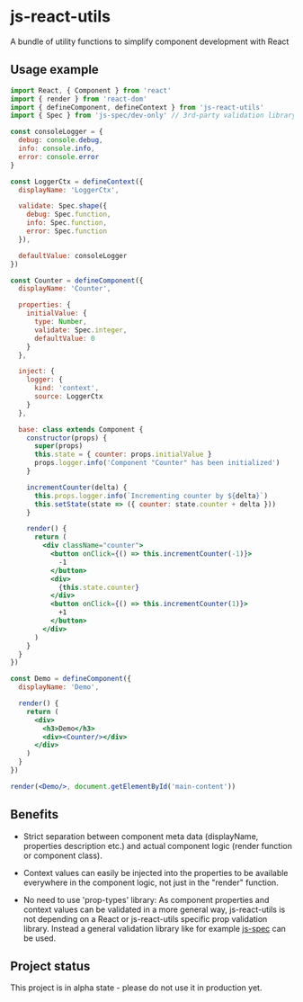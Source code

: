 # js-react-utils
A bundle of utility functions to simplify component development with React

## Usage example

```jsx
import React, { Component } from 'react'
import { render } from 'react-dom'
import { defineComponent, defineContext } from 'js-react-utils'
import { Spec } from 'js-spec/dev-only' // 3rd-party validation library

const consoleLogger = {
  debug: console.debug,
  info: console.info,
  error: console.error
}

const LoggerCtx = defineContext({
  displayName: 'LoggerCtx',

  validate: Spec.shape({
    debug: Spec.function,
    info: Spec.function,
    error: Spec.function
  }),

  defaultValue: consoleLogger
})

const Counter = defineComponent({
  displayName: 'Counter',

  properties: {
    initialValue: {
      type: Number,
      validate: Spec.integer,
      defaultValue: 0
    }
  },

  inject: {
    logger: {
      kind: 'context',
      source: LoggerCtx
    }
  },

  base: class extends Component {
    constructor(props) {
      super(props)
      this.state = { counter: props.initialValue }
      props.logger.info('Component "Counter" has been initialized')
    }

    incrementCounter(delta) {
      this.props.logger.info(`Incrementing counter by ${delta}`)
      this.setState(state => ({ counter: state.counter + delta }))
    }

    render() {
      return (
        <div className="counter">
          <button onClick={() => this.incrementCounter(-1)}>
            -1
          </button>
          <div>
            {this.state.counter}
          </div>
          <button onClick={() => this.incrementCounter(1)}>
            +1
          </button>
        </div>
      )
    }
  }
})

const Demo = defineComponent({
  displayName: 'Demo',

  render() {
    return (
      <div>
        <h3>Demo</h3>
        <div><Counter/></div>
      </div>
    )
  }
})

render(<Demo/>, document.getElementById('main-content'))
```

## Benefits

- Strict separation between component meta data (displayName, properties
  description etc.) and actual component logic (render function or component
  class).

- Context values can easily be injected into the properties to be available
  everywhere in the component logic, not just in the "render" function.

- No need to use 'prop-types' library: As component properties and context values
  can be validated in a more general way, js-react-utils is not depending on a
  React or js-react-utils specific prop validation library.
  Instead a general validation library like for example
  [js-spec](https://github.com/js-works/js-spec) can be used. 

## Project status

This project is in alpha state - please do not use it in production yet.
